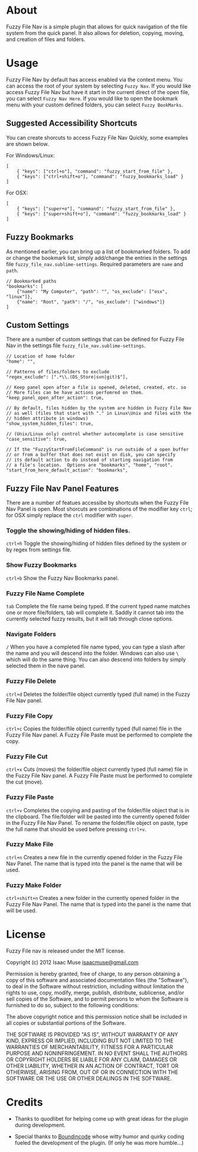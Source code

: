 # About
Fuzzy File Nav is a simple plugin that allows for quick navigation of the file system from the quick panel.  It also allows for deletion, copying, moving, and creation of files and folders.

# Usage
Fuzzy File Nav by default has access enabled via the context menu.  You can access the root of your system by selecting ```Fuzzy Nav```.  If you would like access Fuzzy File Nav but have it start in the current direct of the open file, you can select ```Fuzzy Nav Here```.  If you would like to open the bookmark menu with your custom defined folders, you can select ```Fuzzy BookMarks```.

## Suggested Accessibility Shortcuts
You can create shorcuts to access Fuzzy File Nav Quickly, some examples are shown below.

For Windows/Linux:

    [
        { "keys": ["ctrl+o"], "command": "fuzzy_start_from_file" },
        { "keys": ["ctrl+shift+o"], "command": "fuzzy_bookmarks_load" }
    ]

For OSX:

    [
        { "keys": ["super+o"], "command": "fuzzy_start_from_file" },
        { "keys": ["super+shift+o"], "command": "fuzzy_bookmarks_load" }
    ]

## Fuzzy Bookmarks
As mentioned earlier, you can bring up a list of bookmarked folders.  To add or change the bookmark list, simply add/change the entries in the settings file ```fuzzy_file_nav.sublime-settings```. Required parameters are ```name``` and ```path```.

    // Bookmarked paths
    "bookmarks": [
        {"name": "My Computer", "path": "", "os_exclude": ["osx", "linux"]},
        {"name": "Root", "path": "/", "os_exclude": ["windows"]}
    ]

## Custom Settings
There are a number of custom settings that can be defined for Fuzzy File Nav in the settings file ```fuzzy_file_nav.sublime-settings```.

    // Location of home folder
    "home": "",

    // Patterns of files/folders to exclude
    "regex_exclude": [".*\\.(DS_Store|svn|git)$"],

    // Keep panel open after a file is opened, deleted, created, etc. so
    // More files can be have actions perfomred on them.
    "keep_panel_open_after_action": true,

    // By default, files hidden by the system are hidden in Fuzzy File Nav
    // as well (files that start with "." in Linux\Unix and files with the
    // hidden attribute in windows)
    "show_system_hidden_files": true,

    // (Unix/Linux only) control whether autocomplete is case sensitive
    "case_sensitive": true,

    // If the "FuzzyStartFromFileCommand" is run outside of a open buffer
    // or from a buffer that does not exist on disk, you can specify
    // its default action to do instead of starting navigation from
    // a file's location.  Options are "bookmarks", "home", "root".
    "start_from_here_default_action": "bookmarks",

## Fuzzy File Nav Panel Features
There are a number of featues accessibe by shortcuts when the Fuzzy File Nav Panel is open.  Most shorcuts are combinations of the modifier key ```ctrl```; for OSX simply replace the ```ctrl``` modifier with ```super```.

### Toggle the showing/hiding of hidden files.
```ctrl+h``` Toggle the showing/hiding of hidden files defined by the system or by regex from settings file.

### Show Fuzzy Bookmarks
```ctrl+b``` Show the Fuzzy Nav Bookmarks panel.

### Fuzzy File Name Complete
```tab``` Complete the file name being typed.  If the current typed name matches one or more file/folders, tab will complete it.  Saddly it cannot tab into the currently selected fuzzy results, but it will tab through close options.

### Navigate Folders
```/``` When you have a completed file name typed, you can type a slash after the name and you will descend into the folder.  Windows can also use ```\``` which will do the same thing.  You can also descend into folders by simply selected them in the nave panel.

### Fuzzy File Delete
```ctrl+d``` Deletes the folder/file object currently typed (full name) in the Fuzzy File Nav panel.

### Fuzzy File Copy
```ctrl+c``` Copies the folder/file object currently typed (full name) file in the Fuzzy File Nav panel.  A Fuzzy File Paste must be performed to complete the copy.

### Fuzzy File Cut
```ctrl+x``` Cuts (moves) the folder/file object currently typed (full name) file in the Fuzzy File Nav panel.  A Fuzzy File Paste must be performed to complete the cut (move).

### Fuzzy File Paste
```ctrl+v``` Completes the copying and pasting of the folder/file object that is in the clipboard.  The file/folder will be pasted into the currently opened folder in the Fuzzy File Nav Panel.  To rename the folder/file object on paste, type the full name that should be used before pressing ```ctrl+v```.

### Fuzzy Make File
```ctrl+n``` Creates a new file in the currently opened folder in the Fuzzy File Nav Panel.  The name that is typed into the panel is the name that will be used.

### Fuzzy Make Folder
```ctrl+shift+n``` Creates a new folder in the currently opened folder in the Fuzzy File Nav Panel.  The name that is typed into the panel is the name that will be used.

# License

Fuzzy File nav is released under the MIT license.

Copyright (c) 2012 Isaac Muse <isaacmuse@gmail.com>

Permission is hereby granted, free of charge, to any person obtaining a copy of this software and associated documentation files (the "Software"), to deal in the Software without restriction, including without limitation the rights to use, copy, modify, merge, publish, distribute, sublicense, and/or sell copies of the Software, and to permit persons to whom the Software is furnished to do so, subject to the following conditions:

The above copyright notice and this permission notice shall be included in all copies or substantial portions of the Software.

THE SOFTWARE IS PROVIDED "AS IS", WITHOUT WARRANTY OF ANY KIND, EXPRESS OR IMPLIED, INCLUDING BUT NOT LIMITED TO THE WARRANTIES OF MERCHANTABILITY, FITNESS FOR A PARTICULAR PURPOSE AND NONINFRINGEMENT. IN NO EVENT SHALL THE AUTHORS OR COPYRIGHT HOLDERS BE LIABLE FOR ANY CLAIM, DAMAGES OR OTHER LIABILITY, WHETHER IN AN ACTION OF CONTRACT, TORT OR OTHERWISE, ARISING FROM, OUT OF OR IN CONNECTION WITH THE SOFTWARE OR THE USE OR OTHER DEALINGS IN THE SOFTWARE.

# Credits
* Thanks to quodlibet for helping come up with great ideas for the plugin during development.

* Special thanks to [Boundincode](https://github.com/Boundincode) whose witty humor and quirky coding fueled the development of the plugin. (If only he was more humble...)
